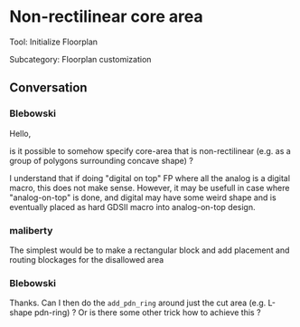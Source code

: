 # Non-rectilinear core area

Tool: Initialize Floorplan

Subcategory: Floorplan customization

## Conversation

### Blebowski
Hello,

is it possible to somehow specify core-area that is non-rectilinear (e.g. as a group of polygons surrounding concave shape) ?

I understand that if doing "digital on top" FP where all the analog is a digital macro, this does not make sense. However, it may be usefull in case where "analog-on-top" is done, and digital may have some weird shape and is eventually placed as hard GDSII macro into analog-on-top design.



### maliberty
The simplest would be to make a rectangular block and add placement and routing blockages for the disallowed area

### Blebowski
Thanks. Can I then do the `add_pdn_ring` around just the cut area (e.g. L-shape pdn-ring) ?  Or is there some other trick how
to achieve this ?

